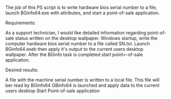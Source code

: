 The job of this PS script is to write hardware bios serial number to a file, launch BGinfo64.exe with attributes, and start a point-of-sale application.

Requirements:

As a support technician, I would like detailed information regarding point-of-sale status written on the desktop wallpaper. Windows startup, write the computer hardware bios serial number to a file called SN.txt. Launch BGinfo64.exeb then apply it's output to the current users desktop wallpaper. After the BGinfo task is completed start point=-of-sale application.

Desired results:

A file with the machine serial number is written to a local file. This file will ber read by BGinfo64
GBinfo64 is launched and apply data to the current users desktop
Start Point-of-sale application

